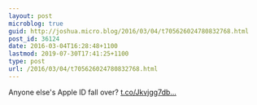 ```yaml
---
layout: post
microblog: true
guid: http://joshua.micro.blog/2016/03/04/t705626024780832768.html
post_id: 36124
date: 2016-03-04T16:28:48+1100
lastmod: 2019-07-30T17:41:25+1100
type: post
url: /2016/03/04/t705626024780832768.html
---
```

Anyone else's Apple ID fall over? [t.co/Jkvjgg7db...](https://t.co/Jkvjgg7db0)
